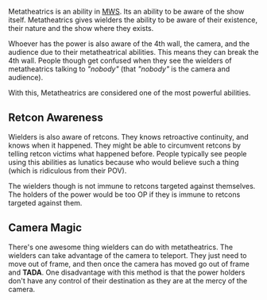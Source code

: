 Metatheatrics is an ability in [MWS](../Megarchive%20Warehouse%20Show.md). Its an ability to be aware of the show itself. Metatheatrics gives wielders the ability to be aware of their existence, their nature and the show where they exists. 

Whoever has the power is also aware of the 4th wall, the camera, and the audience due to their metatheatrical abilities. This means they can break the 4th wall. People though get confused when they see the wielders of metatheatrics talking to *"nobody"* (that *"nobody"* is the camera and audience).

With this, Metatheatrics are considered one of the most powerful abilities.

## Retcon Awareness
Wielders is also aware of retcons. They knows retroactive continuity, and knows when it happened. They might be able to circumvent retcons by telling retcon victims what happened before. People typically see people using this abilities as lunatics because who would believe such a  thing (which is ridiculous from their POV).

The wielders though is not immune to retcons targeted against themselves. The holders of the power would be too OP if they is immune to retcons targeted against them.

## Camera Magic

There's one awesome thing wielders can do with metatheatrics. The wielders can take advantage of the camera to teleport. They just need to move out of frame, and then once the camera has moved go out of frame and **TADA**. One disadvantage with this method is that the power holders don't have any control of their destination as they are at the mercy of the camera.